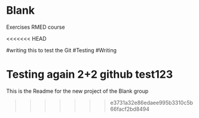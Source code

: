 # Blank
Exercises RMED course

<<<<<<< HEAD


#writing this to test the Git 
#Testing 
#Writing

Testing again 
2+2
github test123
=======
This is the Readme for the new project of the Blank group
>>>>>>> e3731a32e86edaee995b3310c5b66facf2bd8494
